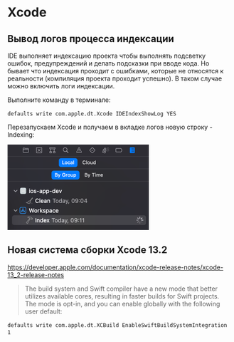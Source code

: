 # Xcode

## Вывод логов процесса индексации

IDE выполняет индексацию проекта чтобы выполнять подсветку ошибок, предупреждений и делать подсказки
 при вводе кода. Но бывает что индексация проходит с ошибками, которые не относятся к реальности
 (компиляция проекта проходит успешно). В таком случае можно включить логи индексации.

Выполните команду в терминале:
```shell
defaults write com.apple.dt.Xcode IDEIndexShowLog YES
```

Перезапускаем Xcode и получаем в вкладке логов новую строку - Indexing:

![indexing.png](xcode-indexing.png)

## Новая система сборки Xcode 13.2

https://developer.apple.com/documentation/xcode-release-notes/xcode-13_2-release-notes

>The build system and Swift compiler have a new mode that better utilizes available cores, resulting in faster builds for Swift projects. The mode is opt-in, and you can enable globally with the following user default:

```shell
defaults write com.apple.dt.XCBuild EnableSwiftBuildSystemIntegration 1
```